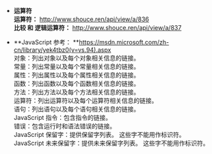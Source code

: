 * **运算符**     
**运算符：** http://www.shouce.ren/api/view/a/836     
**比较 和 逻辑运算符：** http://www.shouce.ren/api/view/a/837      

* **JavaScript 参考： **https://msdn.microsoft.com/zh-cn/library/yek4tbz0(v=vs.94).aspx     
对象：列出对象以及每个对象相关信息的链接。        
常量：列出常量以及每个常量相关信息的链接。                
属性：列出属性以及每个属性相关信息的链接。        
函数：列出函数以及每个函数相关信息的链接。        
方法：列出方法以及每个方法相关信息的链接。        
运算符：列出运算符以及每个运算符相关信息的链接。        
语句：列出语句以及每个语句相关信息的链接。        
JavaScript 指令：包含指令的链接。        
错误：包含运行时和语法错误的链接。        
JavaScript 保留字：提供保留字列表。 这些字不能用作标识符。        
JavaScript 未来保留字：提供未来保留字列表。 这些字不能用作标识符。